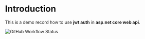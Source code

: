 # Introduction
This is a demo record how to use **jwt auth** in **asp.net core web api**.

![GitHub Workflow Status](https://img.shields.io/github/workflow/status/fissssssh/AspNetCore.JWTDemo/master-check)